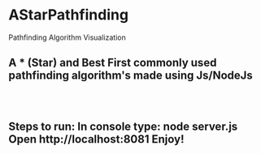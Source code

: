 # AStarPathfinding
Pathfinding Algorithm Visualization

<h2>A * (Star) and Best First commonly used pathfinding algorithm's made using Js/NodeJs<h2>
<br>

Steps to run:
  In console type: node server.js
  Open http://localhost:8081 
  Enjoy!
